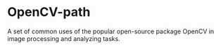# OpenCV-path
A set of common uses of the popular open-source package OpenCV in image processing and analyzing tasks.
